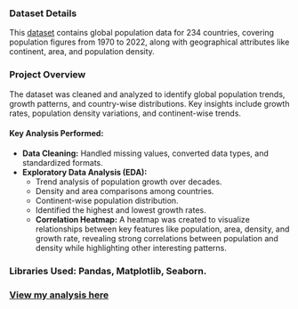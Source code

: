### Dataset Details  
This [dataset](https://github.com/Debraj-Bora/Python-Portfolio/blob/main/World%20Population/world_population.csv) contains global population data for 234 countries, covering population figures from 1970 to 2022, along with geographical attributes like continent, area, and population density.  

### Project Overview  
The dataset was cleaned and analyzed to identify global population trends, growth patterns, and country-wise distributions. Key insights include growth rates, population density variations, and continent-wise trends.  

#### **Key Analysis Performed:**  
- **Data Cleaning:** Handled missing values, converted data types, and standardized formats.  
- **Exploratory Data Analysis (EDA):**  
  - Trend analysis of population growth over decades.  
  - Density and area comparisons among countries.  
  - Continent-wise population distribution.  
  - Identified the highest and lowest growth rates.  
  - **Correlation Heatmap:** A heatmap was created to visualize relationships between key features like population, area, density, and growth rate, revealing strong correlations between population and density while highlighting other interesting patterns.

### **Libraries Used:** Pandas, Matplotlib, Seaborn.
### **[View my analysis here](https://github.com/Debraj-Bora/Python-Portfolio/blob/main/World%20Population/world_population_EDA.ipynb)**
